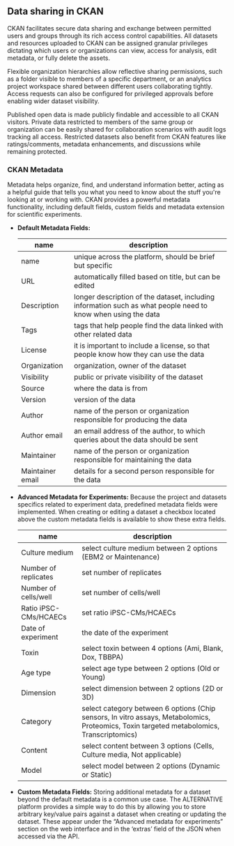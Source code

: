 
## Data sharing in CKAN

CKAN facilitates secure data sharing and exchange between permitted users and groups through its rich access control capabilities. All datasets and resources uploaded to CKAN can be assigned granular privileges dictating which users or organizations can view, access for analysis, edit metadata, or fully delete the assets.

Flexible organization hierarchies allow reflective sharing permissions, such as a folder visible to members of a specific department, or an analytics project workspace shared between different users collaborating tightly. Access requests can also be configured for privileged approvals before enabling wider dataset visibility.

Published open data is made publicly findable and accessible to all CKAN visitors. Private data restricted to members of the same group or organization can be easily shared for collaboration scenarios with audit logs tracking all access. Restricted datasets also benefit from CKAN features like ratings/comments, metadata enhancements, and discussions while remaining protected.

### CKAN Metadata

Metadata helps organize, find, and understand information better, acting as a helpful guide that tells you what you need to know about the stuff you're looking at or working with. CKAN provides a powerful metadata functionality, including default fields, custom fields and metadata extension for scientific experiments.

- **Default Metadata Fields:**

  | name           | description |
  | -------------- | ----------- |
  | name           | unique across the platform, should be brief but specific |
  | URL            | automatically filled based on title, but can be edited |
  | Description    | longer description of the dataset, including information such as what people need to know when using the data |
  | Tags           | tags that help people find the data linked with other related data |
  | License        | it is important to include a license, so that people know how they can use the data |
  | Organization   | organization, owner of the dataset |
  | Visibility     | public or private visibility of the dataset |
  | Source         | where the data is from |
  | Version        | version of the data |
  | Author         | name of the person or organization responsible for producing the data |
  | Author email   | an email address of the author, to which queries about the data should be sent |
  | Maintainer     | name of the person or organization responsible for maintaining the data |
  | Maintainer email | details for a second person responsible for the data |

- **Advanced Metadata for Experiments:** Because the project and datasets specifics related to experiment data, predefined metadata fields were implemented. When creating or editing a dataset a checkbox located above the custom metadata fields is available to show these extra fields.

  | name                  | description |
  | --------------------- | ----------- |
  | Culture medium        | select culture medium between 2 options (EBM2 or Maintenance) |
  | Number of replicates  | set number of replicates |
  | Number of cells/well  | set number of cells/well |
  | Ratio iPSC-CMs/HCAECs | set ratio iPSC-CMs/HCAECs |
  | Date of experiment    | the date of the experiment |
  | Toxin                 | select toxin between 4 options (Ami, Blank, Dox, TBBPA) |
  | Age type              | select age type between 2 options (Old or Young) |
  | Dimension             | select dimension between 2 options (2D or 3D) |
  | Category              | select category between 6 options (Chip sensors, In vitro assays, Metabolomics, Proteomics, Toxin targeted metabolomics, Transcriptomics) |
  | Content               | select content between 3 options (Cells, Culture media, Not applicable) |
  | Model                 | select model between 2 options (Dynamic or Static) |

- **Custom Metadata Fields:** Storing additional metadata for a dataset beyond the default metadata is a common use case. The ALTERNATIVE platform provides a simple way to do this by allowing you to store arbitrary key/value pairs against a dataset when creating or updating the dataset. These appear under the “Advanced metadata for experiments” section on the web interface and in the ‘extras’ field of the JSON when accessed via the API.
